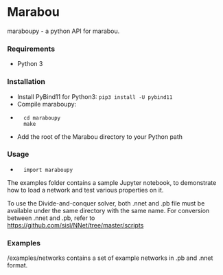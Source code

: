 #  Marabou

maraboupy - a python API for marabou.
### Requirements
- Python 3

### Installation

- Install PyBind11 for Python3: `pip3 install -U pybind11`
- Compile maraboupy:
- 		cd maraboupy 
 		make
- Add the root of the Marabou directory to your Python path

### Usage
-		import maraboupy

The examples folder contains a sample Jupyter notebook, to demonstrate how to load a network and test various properties on it.

To use the Divide-and-conquer solver, both .nnet and .pb file must be available under the same directory with the same name.
For conversion between .nnet and .pb, refer to https://github.com/sisl/NNet/tree/master/scripts

### Examples
/examples/networks contains a set of example networks in .pb and .nnet format.
